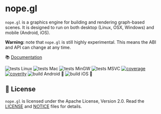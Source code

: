 # nope.gl

`nope.gl` is a graphics engine for building and rendering graph-based scenes.
It is designed to run on both desktop (Linux, OSX, Windows) and mobile (Android,
iOS).

**Warning:** note that `nope.gl` is still highly experimental. This means the ABI
and API can change at any time.

📚 [Documentation](https://doc.nopeforge.org)

![tests Linux](https://github.com/NopeForge/nope.gl/workflows/tests%20Linux/badge.svg)
![tests Mac](https://github.com/NopeForge/nope.gl/workflows/tests%20Mac/badge.svg)
![tests MinGW](https://github.com/NopeForge/nope.gl/workflows/tests%20MinGW/badge.svg)
![tests MSVC](https://github.com/NopeForge/nope.gl/workflows/tests%20MSVC/badge.svg)
[![coverage](https://codecov.io/gh/NopeForge/nope.gl/branch/main/graph/badge.svg)](https://codecov.io/gh/NopeForge/nope.gl)
[![coverity](https://scan.coverity.com/projects/28215/badge.svg)](https://scan.coverity.com/projects/nope-gl)
![build Android 🤖](https://github.com/NopeForge/nope.gl/workflows/build%20Android%20🤖/badge.svg)
![build iOS 🍏](https://github.com/NopeForge/nope.gl/workflows/build%20iOS%20🍏/badge.svg)


## 📜 License

`nope.gl` is licensed under the Apache License, Version 2.0. Read the
[LICENSE][license] and [NOTICE][notice] files for details.

[license]: /LICENSE
[notice]: /NOTICE
